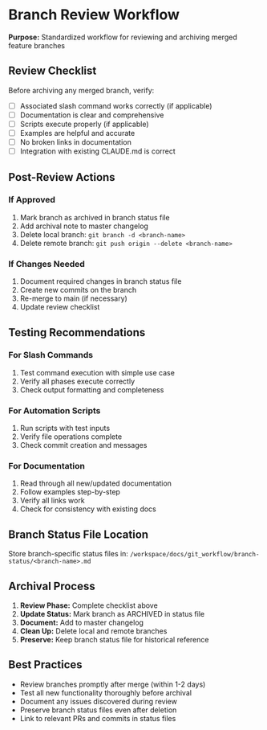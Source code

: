 # Branch Review Workflow

**Purpose:** Standardized workflow for reviewing and archiving merged feature branches

## Review Checklist

Before archiving any merged branch, verify:

- [ ] Associated slash command works correctly (if applicable)
- [ ] Documentation is clear and comprehensive
- [ ] Scripts execute properly (if applicable)
- [ ] Examples are helpful and accurate
- [ ] No broken links in documentation
- [ ] Integration with existing CLAUDE.md is correct

## Post-Review Actions

### If Approved

1. Mark branch as archived in branch status file
2. Add archival note to master changelog
3. Delete local branch: `git branch -d <branch-name>`
4. Delete remote branch: `git push origin --delete <branch-name>`

### If Changes Needed

1. Document required changes in branch status file
2. Create new commits on the branch
3. Re-merge to main (if necessary)
4. Update review checklist

## Testing Recommendations

### For Slash Commands

1. Test command execution with simple use case
2. Verify all phases execute correctly
3. Check output formatting and completeness

### For Automation Scripts

1. Run scripts with test inputs
2. Verify file operations complete
3. Check commit creation and messages

### For Documentation

1. Read through all new/updated documentation
2. Follow examples step-by-step
3. Verify all links work
4. Check for consistency with existing docs

## Branch Status File Location

Store branch-specific status files in:
`/workspace/docs/git_workflow/branch-status/<branch-name>.md`

## Archival Process

1. **Review Phase:** Complete checklist above
2. **Update Status:** Mark branch as ARCHIVED in status file
3. **Document:** Add to master changelog
4. **Clean Up:** Delete local and remote branches
5. **Preserve:** Keep branch status file for historical reference

## Best Practices

- Review branches promptly after merge (within 1-2 days)
- Test all new functionality thoroughly before archival
- Document any issues discovered during review
- Preserve branch status files even after deletion
- Link to relevant PRs and commits in status files
